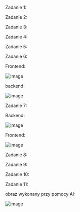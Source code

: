 Zadanie 1:

Zadanie 2:

Zadanie 3:

Zadanie 4:

Zadanie 5:

Zadanie 6:

Frontend:

![image](https://github.com/user-attachments/assets/afc68e31-337e-438b-8432-7b1381c0ee30)

backend:

![image](https://github.com/user-attachments/assets/03849bef-e825-42d3-ade9-6d2eb47e9431)

Zadanie 7:

Backend:

![image](https://github.com/user-attachments/assets/75ea758b-41c8-47c6-820c-3670e639c984)

Frontend:

![image](https://github.com/user-attachments/assets/745cbb88-1197-4c1a-9a18-3aeffd8ead72)

Zadanie 8:

Zadanie 9:

Zadanie 10:

Zadanie 11:

obraz wykonany przy pomocy AI:

![image](https://github.com/user-attachments/assets/52cf25a8-b21d-47a2-9883-40174ae395d5)
